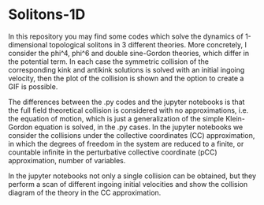 # Solitons-1D

In this repository you may find some codes which solve the dynamics of 1-dimensional topological solitons in 3 different theories. More concretely, I consider the phi^4, phi^6 and double sine-Gordon theories, which differ in the potential term. In each case the symmetric collision of the corresponding kink and antikink solutions is solved with an initial ingoing velocity, then the plot of the collision is shown and the option to create a GIF is possible.

The differences between the .py codes and the jupyter notebooks is that the full field theoretical collision is considered with no approximations, i.e. the equation of motion, which is just a generalization of the simple Klein-Gordon equation is solved, in the .py cases. In the jupyter notebooks we consider the collisions under the collective coordinates (CC) approximation, in which the degrees of freedom in the system are reduced to a finite, or countable infinite in the perturbative collective coordinate (pCC) approximation, number of variables.

In the jupyter notebooks not only a single collision can be obtained, but they perform a scan of different ingoing initial velocities and show the collision diagram of the theory in the CC approximation.
